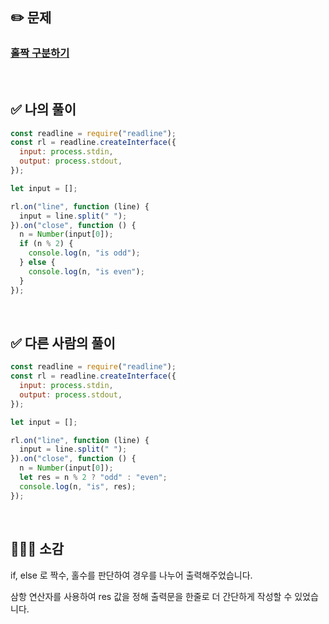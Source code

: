 ## ✏️ 문제

### [홀짝 구분하기](https://school.programmers.co.kr/learn/courses/30/lessons/181944)

<br>

## ✅ 나의 풀이

```javascript
const readline = require("readline");
const rl = readline.createInterface({
  input: process.stdin,
  output: process.stdout,
});

let input = [];

rl.on("line", function (line) {
  input = line.split(" ");
}).on("close", function () {
  n = Number(input[0]);
  if (n % 2) {
    console.log(n, "is odd");
  } else {
    console.log(n, "is even");
  }
});
```

<br>

## ✅ 다른 사람의 풀이

```javascript
const readline = require("readline");
const rl = readline.createInterface({
  input: process.stdin,
  output: process.stdout,
});

let input = [];

rl.on("line", function (line) {
  input = line.split(" ");
}).on("close", function () {
  n = Number(input[0]);
  let res = n % 2 ? "odd" : "even";
  console.log(n, "is", res);
});
```

<br>

## 💁🏻‍♀️ 소감

if, else 로 짝수, 홀수를 판단하여 경우를 나누어 출력해주었습니다.

삼항 연산자를 사용하여 res 값을 정해 출력문을 한줄로 더 간단하게 작성할 수 있었습니다.
